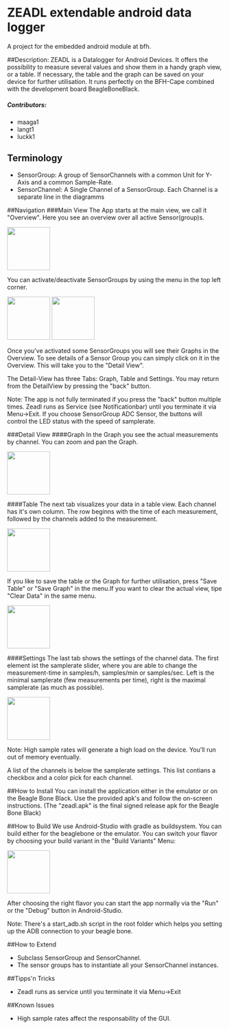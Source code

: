 # ZEADL extendable android data logger
A project for the embedded android module at bfh.

##Description: 
ZEADL is a Datalogger for Android Devices. It offers the possibility to measure several values and show them in a handy graph view, or a table. If necessary, the table and the graph can be saved on your device for further utilisation. It runs perfectly on the BFH-Cape combined with the development board BeagleBoneBlack.

##### Contributors:
* maaga1
* langt1
* luckk1

## Terminology
* SensorGroup: A group of SensorChannels with a common Unit for Y-Axis and a common Sample-Rate.
* SensorChannel: A Single Channel of a SensorGroup. Each Channel is a separate line in the diagramms

##Navigation
###Main View
The App starts at the main view, we call it "Overview". Here you see an overview over all active Sensor(group)s.

<img src="https://cloud.githubusercontent.com/assets/11633618/7190148/4181fba6-e484-11e4-8c0b-6312bb698713.png" width="100" />

You can activate/deactivate SensorGroups by using the menu in the top left corner. 

<img src="https://cloud.githubusercontent.com/assets/11633618/7190311/7e05f4f0-e485-11e4-984e-731a1f5e387d.png" width="100" />
<img src="https://cloud.githubusercontent.com/assets/11633618/7190975/43ea131e-e48a-11e4-9b09-1a3c627ab0b7.png" width="100" />

Once you've activated some SensorGroups you will see their Graphs in the Overview.
To see details of a Sensor Group you can simply click on it in the Overview. This will take you to the "Detail View".

The Detail-View has three Tabs: Graph, Table and Settings. You may return from the DetailView by pressing the "back" button.

Note: The app is not fully terminated if you press the "back" button multiple times. Zeadl runs as Service (see Notificationbar) until you terminate it via Menu->Exit.
If you choose SensorGroup ADC Sensor, the buttons will control the LED status with the speed of samplerate.

###Detail View
####Graph
In the Graph you see the actual measurements by channel. You can zoom and pan the Graph.

<img src="https://cloud.githubusercontent.com/assets/11633618/7190134/388355ae-e484-11e4-9b46-b59dd39cf5d3.png" width="100" />

####Table
The next tab visualizes your data in a table view. Each channel has it's own column.
The row beginns with the time of each measurement, followed by the channels added to the measurement.

<img src="https://cloud.githubusercontent.com/assets/11633618/7190147/3fe44bc8-e484-11e4-91d9-b16ed251ad55.png" width="100" />

If you like to save the table or the Graph for further utilisation, press "Save Table" or "Save Graph" in the menu.If you want to clear the actual view, tipe "Clear Data" in the same menu.

<img src="https://cloud.githubusercontent.com/assets/11633618/7190139/3ccecff8-e484-11e4-9150-23682d21204f.png" width="100" />

####Settings
The last tab shows the settings of the channel data. The first element ist the samplerate slider, where you are able to change the measurement-time in samples/h, samples/min or samples/sec. Left is the minimal samplerate (few measurements per time), right is the maximal samplerate (as much as possible). 

<img src="https://cloud.githubusercontent.com/assets/11633618/7190141/3ea4560e-e484-11e4-85fd-30bf51477006.png" width="100" />

Note: High sample rates will generate a high load on the device. You'll run out of memory eventually.

A list of the channels is below the samplerate settings. This list contians a checkbox and a color pick for each channel.

##How to Install
You can install the application either in the emulator or on the Beagle Bone Black. Use the provided apk's and follow the on-screen instructions. (The "zeadl.apk" is the final signed release apk for the Beagle Bone Black)

##How to Build
We use Android-Studio with gradle as buildsystem.
You can build either for the beaglebone or the emulator. You can switch your flavor by choosing your build variant in the "Build Variants" Menu:

<img src="https://cloud.githubusercontent.com/assets/11633618/7190150/42f6b2c4-e484-11e4-9071-693b22db8575.png" width="100" />

After choosing the right flavor you can start the app normally via the "Run" or the "Debug" button in Android-Studio.

Note: There's a start_adb.sh script in the root folder which helps you setting up the ADB connection to your beagle bone.

##How to Extend
- Subclass SensorGroup and SensorChannel.
- The sensor groups has to instantiate all your SensorChannel instances.


##Tipps'n Tricks
- Zeadl runs as service until you terminate it via Menu->Exit


##Known Issues
- High sample rates affect the responsability of the GUI.


